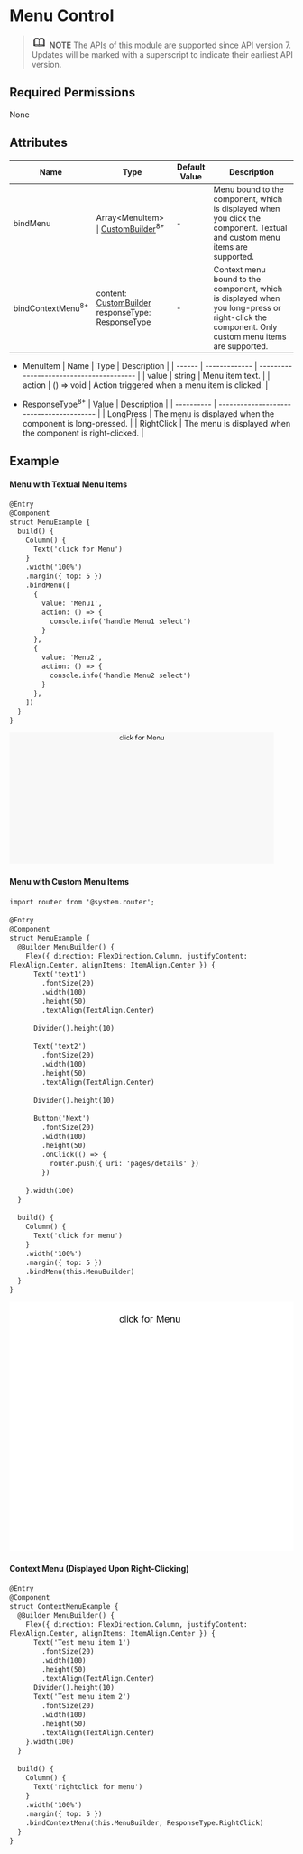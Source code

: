# Menu Control

> ![icon-note.gif](public_sys-resources/icon-note.gif) **NOTE**
> The APIs of this module are supported since API version 7. Updates will be marked with a superscript to indicate their earliest API version.


## Required Permissions

None


## Attributes


| Name                         | Type                                     | Default Value | Description                              |
| ---------------------------- | ---------------------------------------- | ------------- | ---------------------------------------- |
| bindMenu                     | Array<MenuItem&gt; \| [CustomBuilder](../../ui/ts-types.md)<sup>8+</sup> | -             | Menu bound to the component, which is displayed when you click the component. Textual and custom menu items are supported. |
| bindContextMenu<sup>8+</sup> | content: [CustomBuilder](../../ui/ts-types.md)<br>responseType: ResponseType | -             | Context menu bound to the component, which is displayed when you long-press or right-click the component. Only custom menu items are supported. |


- MenuItem
  | Name   | Type          | Description                              |
  | ------ | ------------- | ---------------------------------------- |
  | value  | string        | Menu item text.                          |
  | action | () =&gt; void | Action triggered when a menu item is clicked. |

- ResponseType<sup>8+</sup>
  | Value      | Description                              |
  | ---------- | ---------------------------------------- |
  | LongPress  | The menu is displayed when the component is long-pressed. |
  | RightClick | The menu is displayed when the component is right-clicked. |

## Example

#### Menu with Textual Menu Items

```
@Entry
@Component
struct MenuExample {
  build() {
    Column() {
      Text('click for Menu')
    }
    .width('100%')
    .margin({ top: 5 })
    .bindMenu([
      {
        value: 'Menu1',
        action: () => {
          console.info('handle Menu1 select')
        }
      },
      {
        value: 'Menu2',
        action: () => {
          console.info('handle Menu2 select')
        }
      },
    ])
  }
}
```

![en_image_0000001174582862](figures/en_image_0000001174582862.gif)

#### Menu with Custom Menu Items

```
import router from '@system.router';

@Entry
@Component
struct MenuExample {
  @Builder MenuBuilder() {
    Flex({ direction: FlexDirection.Column, justifyContent: FlexAlign.Center, alignItems: ItemAlign.Center }) {
      Text('text1')
        .fontSize(20)
        .width(100)
        .height(50)
        .textAlign(TextAlign.Center)

      Divider().height(10)

      Text('text2')
        .fontSize(20)
        .width(100)
        .height(50)
        .textAlign(TextAlign.Center)

      Divider().height(10)

      Button('Next')
        .fontSize(20)
        .width(100)
        .height(50)
        .onClick(() => {
          router.push({ uri: 'pages/details' })
        })

    }.width(100)
  }

  build() {
    Column() {
      Text('click for menu')
    }
    .width('100%')
    .margin({ top: 5 })
    .bindMenu(this.MenuBuilder)
  }
}
```

![en_image_0000001186807708](figures/en_image_0000001186807708.gif)

#### Context Menu (Displayed Upon Right-Clicking)

```
@Entry
@Component
struct ContextMenuExample {
  @Builder MenuBuilder() {
    Flex({ direction: FlexDirection.Column, justifyContent: FlexAlign.Center, alignItems: ItemAlign.Center }) {
      Text('Test menu item 1')
        .fontSize(20)
        .width(100)
        .height(50)
        .textAlign(TextAlign.Center)
      Divider().height(10)
      Text('Test menu item 2')
        .fontSize(20)
        .width(100)
        .height(50)
        .textAlign(TextAlign.Center)
    }.width(100)
  }
  
  build() {
    Column() {
      Text('rightclick for menu')
    }
    .width('100%')
    .margin({ top: 5 })
    .bindContextMenu(this.MenuBuilder, ResponseType.RightClick)
  }
}
```
